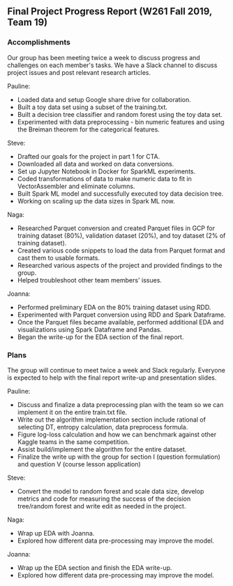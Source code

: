 ## Final Project Progress Report (W261 Fall 2019, Team 19)

### Accomplishments
Our group has been meeting twice a week to discuss progress and challenges on each member's tasks. We have a Slack channel to discuss project issues and post relevant research articles. 


Pauline:
* Loaded data and setup Google share drive for collaboration. 
* Built a toy data set using a subset of the training.txt.
* Built a decision tree classifier and random forest using the toy data set. 
* Experimented with data preprocessing - bin numeric features and using the Breiman theorem for the categorical features. 
    
Steve:
* Drafted our goals for the project in part 1 for CTA.  
* Downloaded all data and worked on data conversions.  
* Set up Jupyter Notebook in Docker for SparkML experiments.  
* Coded transformations of data to make numeric data to fit in VectorAssembler and eliminate columns.  
* Built Spark ML model and successfully executed toy data decision tree.  
* Working on scaling up the data sizes in Spark ML now.  

Naga:
* Researched Parquet conversion and created Parquet files in GCP for training dataset (80%), validation dataset (20%), and toy dataset (2% of training dataset).
* Created various code snippets to load the data from Parquet format and cast them to usable formats. 
* Researched various aspects of the project and provided findings to the group.
* Helped troubleshoot other team members' issues. 

Joanna:
* Performed preliminary EDA on the 80% training dataset using RDD.
* Experimented with Parquet conversion using RDD and Spark Dataframe. 
* Once the Parquet files became available, performed additional EDA and visualizations using Spark Dataframe and Pandas.
* Began the write-up for the EDA section of the final report.

### Plans
The group will continue to meet twice a week and Slack regularly. Everyone is expected to help with the final report write-up and presentation slides. 

Pauline:
* Discuss and finalize a data preprocessing plan with the team so we can implement it on the entire train.txt file. 
* Write out the algorithm implementation section include rational of selecting DT, entropy calculation, data preprocess formula. 
* Figure log-loss calculation and how we can benchmark against other Kaggle teams in the same competition.
* Assist build/implement the algorithm for the entire dataset. 
* Finalize the write up with the group for section I (question formulation) and question V (course lesson application)

Steve:
* Convert the model to random forest and scale data size, develop metrics and code for measuring the success of the decision tree/random forest and write edit as needed in the project.

Naga:
* Wrap up EDA with Joanna. 
* Explored how different data pre-processing may improve the model. 

Joanna:
* Wrap up the EDA section and finish the EDA write-up.
* Explored how different data pre-processing may improve the model. 
